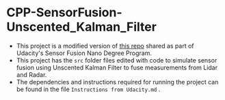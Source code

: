 # CPP-SensorFusion-Unscented_Kalman_Filter
* This project is a modified version of [this repo](https://github.com/udacity/SFND_Unscented_Kalman_Filter) shared as part of Udacity's Sensor Fusion Nano Degree Program.
* This project has the `src` folder files edited with code to simulate sensor fusion using Unscented Kalman Filter to fuse measurements from Lidar and Radar.
* The dependencies and instructions required for running the project can be found in the file  `Instructions from Udacity.md` .
